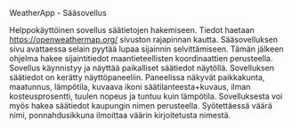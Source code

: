
WeatherApp - Sääsovellus

Helppokäyttöinen sovellus säätietojen hakemiseen. Tiedot haetaan https://openweathermap.org/ sivuston rajapinnan kautta. Sääsovelluksen sivu avattaessa selain pyytää lupaa sijainnin selvittämiseen. Tämän jälkeen ohjelma hakee sijaintitiedot maantieteellisten koordinaattien perusteella. Sovellus käynnistyy ja näyttää paikalliset säätiedot näytöllä. Sovelluksen säätiedot on kerätty näyttöpaneeliin. Paneelissa näkyvät paikkakunta, maatunnus, lämpötila, kuvaava ikoni säätilanteesta+kuvaus, ilman kosteusprosentti, tuulen nopeus ja tuntuu kuin lämpötila. Sovelluksesta voi myös hakea säätiedot kaupungin nimen perusteella. Syötettäessä väärä nimi, ponnahdusikkuna ilmoittaa väärin kirjoitetusta nimestä.
